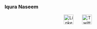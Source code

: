 ### Iqura Naseem

<!-- Social icons section -->
<p align="center">
  <a href="https://www.linkedin.com/in/iquranaseem)"><img width="32px" alt="LinkedIn" title="LinkedIn" src="https://i.imgur.com/yRpa1dQ.png"/></a>
  &#8287;&#8287;&#8287;&#8287;&#8287;
  <a href="https://twitter.com/iquranaseem"><img width="32px" alt="Twitter" title="Twitter" src="https://tinyurl.com/yzve2rj9"/></a>
  &#8287;&#8287;&#8287;&#8287;&#8287;
<!--   &#8287;&#8287;&#8287;&#8287;&#8287;
